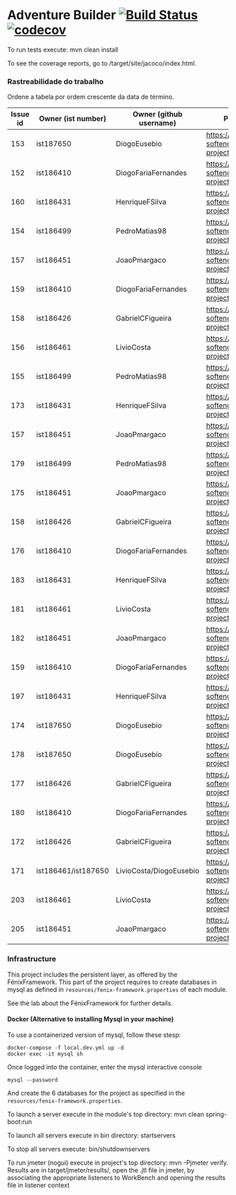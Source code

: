 # Adventure Builder [![Build Status](https://travis-ci.com/tecnico-softeng/es19al_20-project.svg?token=xDPBAaQ2epnFt9PRstYY&branch=develop)](https://travis-ci.com/tecnico-softeng/es19al_20-project)[![codecov](https://codecov.io/gh/tecnico-softeng/es19al_20-project/branch/develop/graph/badge.svg?token=79nNutGvkY)](https://codecov.io/gh/tecnico-softeng/es19al_20-project)


To run tests execute: mvn clean install

To see the coverage reports, go to <module name>/target/site/jacoco/index.html.

### Rastreabilidade do trabalho

Ordene a tabela por ordem crescente da data de término.

|   Issue id | Owner (ist number)      | Owner (github username) | PRs id (with link)                                            | Date (dd/mm/yyyy)  |  
| ---------- | ----------------------- | ----------------------- | ------------------------------------------------------------- | ------------------ |
| 153        | ist187650               | DiogoEusebio            | https://github.com/tecnico-softeng/es19al_20-project/pull/162 | 03/05/2019         |
| 152        | ist186410               | DiogoFariaFernandes     | https://github.com/tecnico-softeng/es19al_20-project/pull/163 | 03/05/2019         |
| 160        | ist186431               | HenriqueFSilva          | https://github.com/tecnico-softeng/es19al_20-project/pull/165 | 04/05/2019         |
| 154        | ist186499               | PedroMatias98           | https://github.com/tecnico-softeng/es19al_20-project/pull/170 | 04/05/2019         |  
| 157        | ist186451               | JoaoPmargaco            | https://github.com/tecnico-softeng/es19al_20-project/pull/167 | 04/05/2019         |
| 159        | ist186410               | DiogoFariaFernandes     | https://github.com/tecnico-softeng/es19al_20-project/pull/169 | 04/05/2019         |
| 158        | ist186426               | GabrielCFigueira        | https://github.com/tecnico-softeng/es19al_20-project/pull/168 | 04/05/2019         |
| 156        | ist186461               | LivioCosta              | https://github.com/tecnico-softeng/es19al_20-project/pull/166 | 04/05/2019         |
| 155        | ist186499               | PedroMatias98           | https://github.com/tecnico-softeng/es19al_20-project/pull/184 | 05/05/2019         |
| 173        | ist186431               | HenriqueFSilva          | https://github.com/tecnico-softeng/es19al_20-project/pull/196 | 09/05/2019         |
| 157        | ist186451               | JoaoPmargaco            | https://github.com/tecnico-softeng/es19al_20-project/pull/185 | 09/05/2019         |
| 179        | ist186499               | PedroMatias98           | https://github.com/tecnico-softeng/es19al_20-project/pull/193 | 09/05/2019         |
| 175        | ist186451               | JoaoPmargaco            | https://github.com/tecnico-softeng/es19al_20-project/pull/190 | 09/05/2019         |
| 158        | ist186426               | GabrielCFigueira        | https://github.com/tecnico-softeng/es19al_20-project/pull/201 | 09/05/2019         |
| 176        | ist186410               | DiogoFariaFernandes     | https://github.com/tecnico-softeng/es19al_20-project/pull/200 | 09/05/2019         |
| 183        | ist186431               | HenriqueFSilva          | https://github.com/tecnico-softeng/es19al_20-project/pull/187 | 09/05/2019         |
| 181        | ist186461               | LivioCosta              | https://github.com/tecnico-softeng/es19al_20-project/pull/188 | 09/05/2019         |
| 182        | ist186451               | JoaoPmargaco            | https://github.com/tecnico-softeng/es19al_20-project/pull/189 | 09/05/2019         |
| 159        | ist186410               | DiogoFariaFernandes     | https://github.com/tecnico-softeng/es19al_20-project/pull/186 | 09/05/2019         |
| 197        | ist186431               | HenriqueFSilva          | https://github.com/tecnico-softeng/es19al_20-project/pull/199 | 09/05/2019         |
| 174        | ist187650               | DiogoEusebio            | https://github.com/tecnico-softeng/es19al_20-project/pull/195 | 09/05/2019         |
| 178        | ist187650               | DiogoEusebio            | https://github.com/tecnico-softeng/es19al_20-project/pull/191 | 09/05/2019         |
| 177        | ist186426               | GabrielCFigueira        | https://github.com/tecnico-softeng/es19al_20-project/pull/202 | 09/05/2019         |
| 180        | ist186410               | DiogoFariaFernandes     | https://github.com/tecnico-softeng/es19al_20-project/pull/198 | 09/05/2019         |
| 172        | ist186426               | GabrielCFigueira        | https://github.com/tecnico-softeng/es19al_20-project/pull/190 | 09/05/2019         |
| 171        | ist186461/ist187650     | LivioCosta/DiogoEusebio | https://github.com/tecnico-softeng/es19al_20-project/pull/192 | 09/05/2019         |
| 203        | ist186461               | LivioCosta              | https://github.com/tecnico-softeng/es19al_20-project/pull/204 | 10/05/2019         |
| 205        | ist186451               | JoaoPmargaco            | https://github.com/tecnico-softeng/es19al_20-project/pull/206 | 10/05/2019         |


### Infrastructure

This project includes the persistent layer, as offered by the FénixFramework.
This part of the project requires to create databases in mysql as defined in `resources/fenix-framework.properties` of each module.

See the lab about the FénixFramework for further details.

#### Docker (Alternative to installing Mysql in your machine)

To use a containerized version of mysql, follow these stesp:

```
docker-compose -f local.dev.yml up -d
docker exec -it mysql sh
```

Once logged into the container, enter the mysql interactive console

```
mysql --password
```

And create the 6 databases for the project as specified in
the `resources/fenix-framework.properties`.

To launch a server execute in the module's top directory: mvn clean spring-boot:run

To launch all servers execute in bin directory: startservers

To stop all servers execute: bin/shutdownservers

To run jmeter (nogui) execute in project's top directory: mvn -Pjmeter verify. Results are in target/jmeter/results/, open the .jtl file in jmeter, by associating the appropriate listeners to WorkBench and opening the results file in listener context
